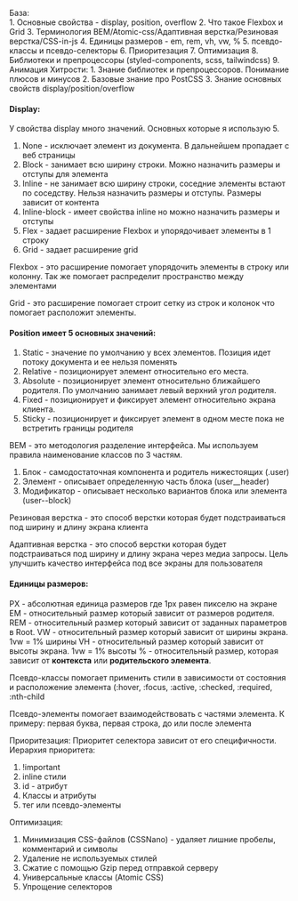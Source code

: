 База:	
	1. Основные свойства - display, position, overflow
	2. Что такое Flexbox и Grid
	3. Терминология BEM/Atomic-css/Адаптивная верстка/Резиновая верстка/CSS-in-js
	4. Единицы размеров - em, rem, vh, vw, %
	5. псевдо-классы и псевдо-селекторы
	6. Приоритезация
	7. Оптимизация
	8. Библиотеки и препроцессоры (styled-components, scss, tailwindcss)
	9. Анимация
Хитрости:
	1. Знание библиотек и препроцессоров. Понимание плюсов и минусов
	2. Базовые знание про PostCSS
	3. Знание основных свойств display/position/overflow
#### Display:
У свойства display много значений. Основных которые я использую 5.
1. None - исключает элемент из документа. В дальнейшем пропадает с веб страницы
2. Block - занимает всю ширину строки. Можно назначить размеры и отступы для элемента
3. Inline - не занимает всю ширину строки, соседние элементы встают по соседству. Нельзя назначить размеры и отступы. Размеры зависит от контента
4. Inline-block - имеет свойства inline но можно назначить размеры и отступы
5. Flex - задает расширение Flexbox и упорядочивает элементы в 1 строку
6. Grid - задает расширение grid

Flexbox - это расширение помогает упорядочить элементы в строку или колонну. Так же помогает распределит пространство между элементами

Grid - это расширение помогает строит сетку из строк и колонок что помогает расположит элементы.
#### Position имеет 5 основных значений:
1. Static - значение по умолчанию у всех элементов. Позиция идет потоку документа и ее нельзя поменять
2. Relative - позиционирует элемент относительно его места.
3. Absolute - позиционирует элемент относительно ближайшего родителя. По умолчанию занимает левый верхний угол родителя.
4. Fixed - позиционирует и фиксирует элемент относительно экрана клиента. 
5. Sticky - позиционирует и фиксирует элемент в одном месте пока не встретить границы родителя

BEM - это методология разделение интерфейса. Мы используем правила наименование классов по 3 частям.
1. Блок - самодостаточная компонента и родитель нижестоящих (.user)
2. Элемент - описывает определенную часть блока (user__header)
3. Модификатор - описывает несколько вариантов блока или элемента (user--block)

Резиновая верстка - это способ верстки которая будет подстраиваться под ширину и длину экрана клиента

Адаптивная верстка - это способ верстки которая будет подстраиваться под ширину и длину экрана через медиа запросы. Цель улучшить качество интерфейса под все экраны для пользователя

#### Единицы размеров:
PX - абсолютная единица размеров где 1px равен пикселю на экране
EM - относительный размер который зависит от размеров родителя.
REM -  относительный размер который зависит от заданных параметров в Root.
VW - относительный размер который зависит от ширины экрана. 1vw = 1% ширины
VH -  относительный размер который зависит от высоты экрана. 1vw = 1% высоты
% - относительный размер, которая зависит от **контекста** или **родительского элемента**.

Псевдо-классы помогает применить стили в зависимости от состояния и расположение элемента (:hover, :focus, :active, :checked, :required, :nth-child

Псевдо-элементы помогает взаимодействовать с частями элемента. К примеру: первая буква, первая строка, до или после элемента

Приоритезация:
Приоритет селектора зависит от его специфичности. Иерархия приоритета:
1. !important
2. inline стили
3. id - атрибут
4. Классы и атрибуты
5. тег или псевдо-элементы

Оптимизация:
1. Минимизация CSS-файлов (СSSNano) - удаляет лишние пробелы, комментарий и символы
2. Удаление не используемых стилей
3. Сжатие с помощью Gzip перед отправкой серверу
4. Универсальные классы (Atomic CSS)
5. Упрощение селекторов